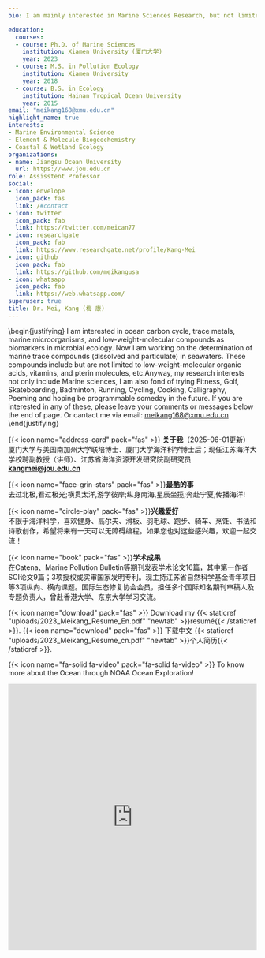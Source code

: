 ```yaml
--- 
bio: I am mainly interested in Marine Sciences Research, but not limited to Fitness, Golf, Skateboarding, Badminton, Running, Cycling, Cooking, Calligraphy, Poeming and maybe programmable in the future.

education:
  courses:
  - course: Ph.D. of Marine Sciences
    institution: Xiamen University (厦门大学)
    year: 2023
  - course: M.S. in Pollution Ecology
    institution: Xiamen University 
    year: 2018
  - course: B.S. in Ecology
    institution: Hainan Tropical Ocean University
    year: 2015
email: "meikang168@xmu.edu.cn"
highlight_name: true
interests:
- Marine Environmental Science
- Element & Molecule Biogeochemistry 
- Coastal & Wetland Ecology
organizations:
- name: Jiangsu Ocean University
  url: https://www.jou.edu.cn
role: Assisstent Professor
social:
- icon: envelope
  icon_pack: fas
  link: /#contact
- icon: twitter
  icon_pack: fab
  link: https://twitter.com/meican77
- icon: researchgate
  icon_pack: fab
  link: https://www.researchgate.net/profile/Kang-Mei
- icon: github
  icon_pack: fab
  link: https://github.com/meikangusa
- icon: whatsapp
  icon_pack: fab
  link: https://web.whatsapp.com/
superuser: true
title: Dr. Mei, Kang (梅 康)
---
```

\begin{justifying}
I am interested in ocean carbon cycle, trace metals, marine microorganisms, and low-weight-molecular compounds as biomarkers in microbial ecology. Now I am working on the determination of marine trace compounds (dissolved and particulate) in seawaters. These compounds include but are not limited to low-weight-molecular organic acids, vitamins, and pterin molecules, etc.Anyway, my research interests not only include Marine sciences, I am also fond of trying Fitness, Golf, Skateboarding, Badminton, Running, Cycling, Cooking, Calligraphy, Poeming and hoping be programmable someday in the future. If you are interested in any of these, please leave your comments or messages below the end of page. Or cantact me via email: meikang168@xmu.edu.cn
\end{justifying}

{{< icon name="address-card" pack="fas" >}} **关于我**（2025-06-01更新）<br>
厦门大学与美国南加州大学联培博士、厦门大学海洋科学博士后；现任江苏海洋大学校聘副教授（讲师）、江苏省海洋资源开发研究院副研究员**kangmei@jou.edu.cn**

{{< icon name="face-grin-stars" pack="fas" >}}**最酷的事**<br>
去过北极,看过极光;横贯太洋,游学彼岸;纵身南海,星辰坐揽;奔赴宁夏,传播海洋!

{{< icon name="circle-play" pack="fas" >}}**兴趣爱好**<br>
不限于海洋科学，喜欢健身、高尔夫、滑板、羽毛球、跑步、骑车、烹饪、书法和诗歌创作，希望将来有一天可以无障碍编程。如果您也对这些感兴趣，欢迎一起交流！

{{< icon name="book" pack="fas" >}}**学术成果**<br>
在Catena、Marine Pollution Bulletin等期刊发表学术论文16篇，其中第一作者SCI论文9篇；3项授权或实审国家发明专利。现主持江苏省自然科学基金青年项目等3项纵向、横向课题。国际生态修复协会会员，担任多个国际知名期刊审稿人及专题负责人，曾赴香港大学、东京大学学习交流。



{{< icon name="download" pack="fas" >}} Download my {{< staticref "uploads/2023_Meikang_Resume_En.pdf" "newtab" >}}resumé{{< /staticref >}}.   {{< icon name="download" pack="fas" >}} 下载中文 {{< staticref "uploads/2023_Meikang_Resume_cn.pdf" "newtab" >}}个人简历{{< /staticref >}}.  

{{< icon name="fa-solid fa-video" pack="fa-solid fa-video" >}} To know more about the Ocean through NOAA Ocean Exploration!

<div style="justify-content: center; display: flex;">
<iframe width="960" height="540" 
  src="https://oceanexplorer.noaa.gov/video_playlist.html"
  frameborder="0" allow="accelerometer; autoplay; encrypted-media;
  gyroscope; picture-in-picture" allowfullscreen>
  </iframe>



